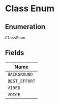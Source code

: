 
# Class Enum

## Enumeration

`ClassEnum`

## Fields

| Name |
|  --- |
| `BACKGROUND` |
| `BEST_EFFORT` |
| `VIDEO` |
| `VOICE` |


